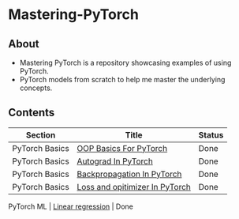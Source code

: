# Mastering-PyTorch

## About
- Mastering PyTorch is a repository showcasing examples of using PyTorch. 
- PyTorch models from scratch to help me master the underlying concepts.

## Contents
Section | Title | Status
--- | --- |  ---
PyTorch Basics | [OOP Basics For PyTorch](./1.%20PyTorch%20Basics/1.Basic%20Concepts%20OOP%20(PyTorch).ipynb) |  Done
PyTorch Basics | [Autograd In PyTorch](https://github.com/snatched11/Mastering-PyTorch/blob/master/Autograd.ipynb) |  Done
PyTorch Basics | [Backpropagation In PyTorch](https://github.com/snatched11/Mastering-PyTorch/blob/master/Backpropagation.ipynb) |  Done
PyTorch Basics | [Loss and opitimizer In PyTorch](https://github.com/snatched11/Mastering-PyTorch/blob/master/loss%20and%20optimizer.ipynb) |  Done

PyTorch ML | [Linear regression](https://github.com/snatched11/Mastering-PyTorch/blob/master/Linear%20regression.ipynb) |  Done

